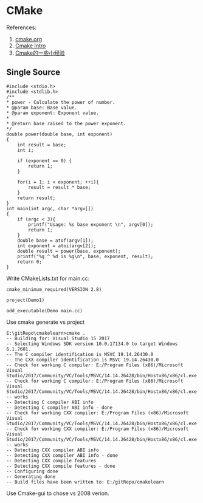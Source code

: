 # CMake

References:
1. [cmake.org](https://cmake.org)
2. [Cmake Intro](http://www.hahack.com/codes/cmake/)
3. [Cmake的一些小经验](http://www.cppblog.com/skyscribe/archive/2009/12/14/103208.aspx)

## Single Source

    #include <stdio.h>
    #include <stdlib.h>
    /**
    * power - Calculate the power of number.
    * @param base: Base value.
    * @param exponent: Exponent value.
    *
    * @return base raised to the power exponent.
    */
    double power(double base, int exponent)
    {
        int result = base;
        int i;
        
        if (exponent == 0) {
            return 1;
        }
        
        for(i = 1; i < exponent; ++i){
            result = result * base;
        }
        return result;
    }
    int main(int argc, char *argv[])
    {
        if (argc < 3){
            printf("Usage: %s base exponent \n", argv[0]);
            return 1;
        }
        double base = atof(argv[1]);
        int exponent = atoi(argv[2]);
        double result = power(base, exponent);
        printf("%g ^ %d is %g\n", base, exponent, result);
        return 0;
    }


Write CMakeLists.txt for main.cc:

    cmake_minimum_required(VERSION 2.8)

    project(Demo1)

    add_executable(Demo main.cc)

Use cmake generate vs project

    E:\gitRepo\cmakelearn>cmake .
    -- Building for: Visual Studio 15 2017
    -- Selecting Windows SDK version 10.0.17134.0 to target Windows 6.1.7601.
    -- The C compiler identification is MSVC 19.14.26430.0
    -- The CXX compiler identification is MSVC 19.14.26430.0
    -- Check for working C compiler: E:/Program Files (x86)/Microsoft Visual    Studio/2017/Community/VC/Tools/MSVC/14.14.26428/bin/Hostx86/x86/cl.exe
    -- Check for working C compiler: E:/Program Files (x86)/Microsoft Visual    Studio/2017/Community/VC/Tools/MSVC/14.14.26428/bin/Hostx86/x86/cl.exe -- works
    -- Detecting C compiler ABI info
    -- Detecting C compiler ABI info - done
    -- Check for working CXX compiler: E:/Program Files (x86)/Microsoft Visual  Studio/2017/Community/VC/Tools/MSVC/14.14.26428/bin/Hostx86/x86/cl.exe
    -- Check for working CXX compiler: E:/Program Files (x86)/Microsoft Visual  Studio/2017/Community/VC/Tools/MSVC/14.14.26428/bin/Hostx86/x86/cl.exe -- works
    -- Detecting CXX compiler ABI info
    -- Detecting CXX compiler ABI info - done
    -- Detecting CXX compile features
    -- Detecting CXX compile features - done
    -- Configuring done
    -- Generating done
    -- Build files have been written to: E:/gitRepo/cmakelearn

Use Cmake-gui to chose vs 2008 verion.

